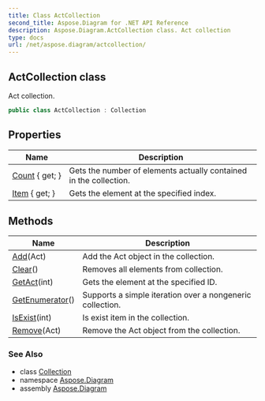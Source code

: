 ```yaml
---
title: Class ActCollection
second_title: Aspose.Diagram for .NET API Reference
description: Aspose.Diagram.ActCollection class. Act collection
type: docs
url: /net/aspose.diagram/actcollection/
---
```

## ActCollection class

Act collection.

```csharp
public class ActCollection : Collection
```

## Properties

| Name | Description |
| --- | --- |
| [Count](../../aspose.diagram/collection/count/) { get; } | Gets the number of elements actually contained in the collection. |
| [Item](../../aspose.diagram/actcollection/item/) { get; } | Gets the element at the specified index. |

## Methods

| Name | Description |
| --- | --- |
| [Add](../../aspose.diagram/actcollection/add/)(Act) | Add the Act object in the collection. |
| [Clear](../../aspose.diagram/collection/clear/)() | Removes all elements from collection. |
| [GetAct](../../aspose.diagram/actcollection/getact/)(int) | Gets the element at the specified ID. |
| [GetEnumerator](../../aspose.diagram/collection/getenumerator/)() | Supports a simple iteration over a nongeneric collection. |
| [IsExist](../../aspose.diagram/collection/isexist/)(int) | Is exist item in the collection. |
| [Remove](../../aspose.diagram/actcollection/remove/)(Act) | Remove the Act object from the collection. |

### See Also

* class [Collection](../collection/)
* namespace [Aspose.Diagram](../../aspose.diagram/)
* assembly [Aspose.Diagram](../../)


